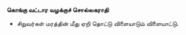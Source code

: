 **கொங்கு வட்டார வழக்குச் சொல்லகராதி**
- சிறுவர்கள் மரத்தின் மீது ஏறி தொட்டு விளையாடும் விளையாட்டு.

